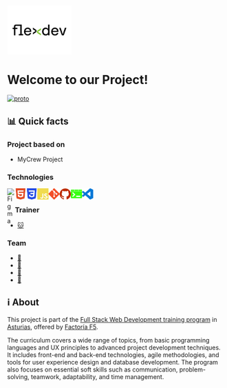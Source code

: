 <img width="150px" alt="logo FlexDex" src="readme_img/logoFlexDev.svg"/>

# Welcome to our Project!

[![proto](https://media0.giphy.com/media/v1.Y2lkPTc5MGI3NjExd2pmOWtzMWlidjlqbnEzc2Rkc2VpNTd1OWJpbnRlcm5hbF9naWZfYnlfaWQmY3Q9Zw/6x35E0VpE159IrW5oJ/giphy.gif)](https://youtu.be/_hoh521MQjc?si=6pjhDldyhW9Mz9jT)

## 📊 Quick facts

### Project based on

- MyCrew Project

### Technologies

<img align="left" alt="Figma" width="18px" src="readme_img/figma-icon.svg" />
<img align="left" alt="HTML5" width="26px" src="readme_img/html5.svg" />
<img align="left" alt="CSS3" width="26px" src="readme_img/css3.svg" />
<img align="left" alt="JavaScript" width="26px" src="readme_img/javascript.svg" />
<img align="left" alt="Git" width="26px" src="readme_img/git.svg" />
<img align="left" alt="GitHub" width="26px" src="readme_img/github.svg" />
<img align="left" alt="Terminal" width="26px" src="readme_img/windowsterminal.svg" />
<img align="left" alt="Visual Studio Code" width="26px" src="readme_img/visualstudiocode.svg" />

<br />

### Trainer

- [🐱](https://github.com/anaaragon88)

### Team

- [🙈](https://github.com/gabrielml)
- [🦦](https://github.com/Ivanlr96)
- [🐧](https://github.com/jemb4)
- [🐬](https://github.com/sara-vazquez)

## ℹ️ About

This project is part of the [Full Stack Web Development training program](https://factoriaf5.org/aprende/desarrollo-web-full-stack-asturias/) in [Asturias](https://www.britannica.com/place/Asturias-region-Spain), offered by [Factoría F5](https://factoriaf5.org/).

The curriculum covers a wide range of topics, from basic programming languages ​​and UX principles to advanced project development techniques. It includes front-end and back-end technologies, agile methodologies, and tools for user experience design and database development. The program also focuses on essential soft skills such as communication, problem-solving, teamwork, adaptability, and time management.
